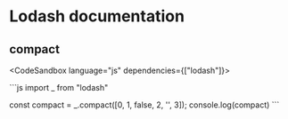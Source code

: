# Lodash documentation

## compact

  <CodeSandbox language="js" dependencies={["lodash"]}>

  \`\`\`js
  import _ from "lodash"

  const compact = _.compact([0, 1, false, 2, '', 3]);
  console.log(compact)
  \`\`\`

  </CodeSandbox>
